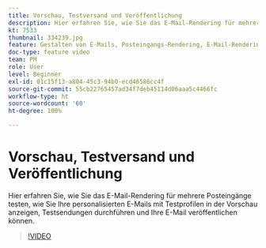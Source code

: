 ```yaml
---
title: Vorschau, Testversand und Veröffentlichung
description: Hier erfahren Sie, wie Sie das E-Mail-Rendering für mehrere Posteingänge testen, wie Sie Ihre personalisierten E-Mails mit Testprofilen in der Vorschau anzeigen, Testsendungen durchführen und Ihre E-Mail veröffentlichen können.
kt: 7533
thumbnail: 334239.jpg
feature: Gestalten von E-Mails, Posteingangs-Rendering, E-Mail-Rendering
doc-type: feature video
team: PM
role: User
level: Beginner
exl-id: 01c15f13-a804-45c3-94b0-ecd46586cc4f
source-git-commit: 55cb22765457ad34f7deb45114d06aaa5c4466fc
workflow-type: ht
source-wordcount: '60'
ht-degree: 100%

---
```


# Vorschau, Testversand und Veröffentlichung

Hier erfahren Sie, wie Sie das E-Mail-Rendering für mehrere Posteingänge testen, wie Sie Ihre personalisierten E-Mails mit Testprofilen in der Vorschau anzeigen, Testsendungen durchführen und Ihre E-Mail veröffentlichen können.

>[!VIDEO](https://video.tv.adobe.com/v/334239?quality=12)
